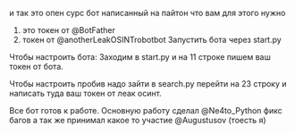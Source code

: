 и так это опен сурс бот написанный на пайтон что вам для этого нужно
1. это токен от @BotFather
2. токен от @anotherLeakOSINTrobotbot
Запустить бота через start.py

Чтобы настроить бота:
Заходим в start.py и на 11 строке пишем ваш токен от бота.

Чтобы настроить пробив надо зайти в search.py перейти на 23 строку и написать туда ваш токен от леак осинт.

Все бот готов к работе.
Основную работу сделал @Ne4to_Python фикс багов а так же принимал какое то участие @Augustusov (тоесть я)
